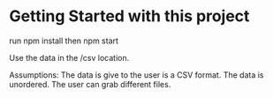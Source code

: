 # Getting Started with this project
run npm install
then npm start

Use the data in the /csv location.

Assumptions:
The data is give to the user is a CSV format. 
The data is unordered.
The user can grab different files.